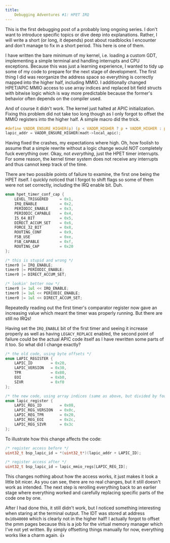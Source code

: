 ```yaml
---
title:
    Debugging Adventures #1: HPET IRQ
---
```


This is the first debugging post of a probably long ongoing series. I don't
want to introduce specific topics or dive deep into explanations. Rather, I
will write a short (or long, it depends) post about roadblocks I encounter and
don't manage to fix in a short period. This here is one of them.

I have written the bare minimum of my kernel, i.e. loading a custom GDT,
implementing a simple terminal and handling interrupts and CPU exceptions.
Because this was just a learning experience, I wanted to tidy up some of my
code to prepare for the next stage of development. The first thing I did was
reorganize the address space so everything is correctly mapped into the higher
half, including MMIO. I additionally changed HPET/APIC MMIO access to use array
indices and replaced bit field structs with bitwise logic which is way more
predictable because the former's behavior often depends on the compiler used.

And of course it didn't work. The kernel just halted at APIC initialization.
Fixing this problem did not take too long though as I only forgot to offset the
MMIO registers into the higher half. A simple macro did the trick.

```C
#define VADDR_ENSURE_HIGHER(p) (p < VADDR_HIGHER ? p + VADDR_HIGHER : p)
lapic_addr = VADDR_ENSURE_HIGHER(madt->local_apic);
```

Having fixed the crashes, my expectations where high. Oh, how foolish to assume
that a simple rewrite without a logic change would *NOT* completely fuck
everything over.  Okay, not *everything*, just the HPET timer interrupts. For
some reason, the kernel timer system does not receive any interrupts and thus
cannot keep track of the time.

There are two possible points of failure to examine, the first one being the
HPET itself. I quickly noticed that I forgot to shift flags so some of them
were not set correctly, including the IRQ enable bit. Duh.

```C
enum hpet_timer_conf_cap {
    LEVEL_TRIGGERED     = 0x1,
    IRQ_ENABLE          = 0x2,
    PERIODIC_ENABLE     = 0x3,
    PERIODIC_CAPABLE    = 0x4,
    IS_64_BIT           = 0x5,
    DIRECT_ACCUM_SET    = 0x6,
    FORCE_32_BIT        = 0x8,
    ROUTING_CONF        = 0x9,
    FSB_USE             = 0xe,
    FSB_CAPABLE         = 0xf,
    ROUTING_CAP         = 0x20
};

/* this is stupid and wrong */
timer0 |= IRQ_ENABLE;
timer0 |= PERIODIC_ENABLE;
timer0 |= DIRECT_ACCUM_SET;

/* lookin' better now */
timer0 |= 1ul << IRQ_ENABLE;
timer0 |= 1ul << PERIODIC_ENABLE;
timer0 |= 1ul << DIRECT_ACCUM_SET;
```

Repeatedly reading out the first timer's comparator register now gave an
increasing value which meant the timer was properly running. But there are
still no IRQs!

Having set the `IRQ_ENABLE` bit of the first timer and seeing it increase
properly as well as having `LEGACY_REPLACE` enabled, the second point of
failure could be the actual APIC code itself as I have rewritten some parts of
it too. So what did I change exactly?

```C
/* the old code, using byte offsets */
enum LAPIC_REGISTER {
    LAPIC_ID        = 0x20,
    LAPIC_VERSION   = 0x30,
    TPR             = 0x80,
    EOI             = 0xb0,
    SIVR            = 0xf0
};

/* the new code, using array indices (same as above, but divided by four)*/
enum lapic_register {
    LAPIC_REG_ID        = 0x08,
    LAPIC_REG_VERSION   = 0x0c,
    LAPIC_REG_TPR       = 0x20,
    LAPIC_REG_EOI       = 0x2c,
    LAPIC_REG_SIVR      = 0x3c
};
```

To illustrate how this change affects the code:
```C
/* register access before */
uint32_t bsp_lapic_id = *(uint32_t*)(lapic_addr + LAPIC_ID);

/* register access after */
uint32_t bsp_lapic_id = lapic_mmio_regs[LAPIC_REG_ID];
```

This changes nothing about how the access works, it just makes it look a little
bit nicer. As you can see, there are no real changes, but it still doesn't work
as intended. The next step is rerolling everything back to an earlier stage
where everything worked and carefully replacing specific parts of the code one
by one.

After I had done this, it still didn't work, but I noticed something
interesting when staring at the terminal output. The IDT was stored at address
`0x10b40000` which is clearly not in the higher half! I actually forgot to
offset the pmm pages because this is a job for the virtual memory manager which
I've not yet written. By simply offsetting things manually for now, everything
works like a charm again.  👍
